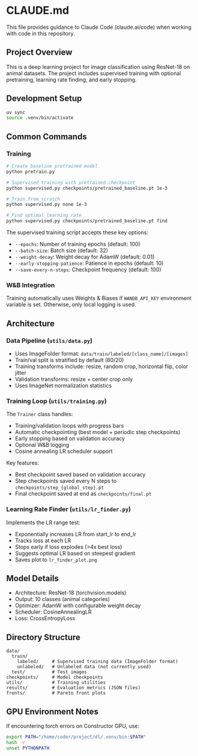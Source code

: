 # CLAUDE.md

This file provides guidance to Claude Code (claude.ai/code) when working with code in this repository.

## Project Overview

This is a deep learning project for image classification using ResNet-18 on animal datasets. The project includes supervised training with optional pretraining, learning rate finding, and early stopping.

## Development Setup

```bash
uv sync
source .venv/bin/activate
```

## Common Commands

### Training

```bash
# Create baseline pretrained model
python pretrain.py

# Supervised training with pretrained checkpoint
python supervised.py checkpoints/pretrained_baseline.pt 1e-3

# Train from scratch
python supervised.py none 1e-3

# Find optimal learning rate
python supervised.py checkpoints/pretrained_baseline.pt find
```

The supervised training script accepts these key options:
- `--epochs`: Number of training epochs (default: 100)
- `--batch-size`: Batch size (default: 32)
- `--weight-decay`: Weight decay for AdamW (default: 0.01)
- `--early-stopping-patience`: Patience in epochs (default: 10)
- `--save-every-n-steps`: Checkpoint frequency (default: 100)

### W&B Integration

Training automatically uses Weights & Biases if `WANDB_API_KEY` environment variable is set. Otherwise, only local logging is used.

## Architecture

### Data Pipeline (`utils/data.py`)

- Uses ImageFolder format: `data/train/labeled/[class_name]/[images]`
- Train/val split is stratified by default (80/20)
- Training transforms include: resize, random crop, horizontal flip, color jitter
- Validation transforms: resize + center crop only
- Uses ImageNet normalization statistics

### Training Loop (`utils/training.py`)

The `Trainer` class handles:
- Training/validation loops with progress bars
- Automatic checkpointing (best model + periodic step checkpoints)
- Early stopping based on validation accuracy
- Optional W&B logging
- Cosine annealing LR scheduler support

Key features:
- Best checkpoint saved based on validation accuracy
- Step checkpoints saved every N steps to `checkpoints/step_{global_step}.pt`
- Final checkpoint saved at end as `checkpoints/final.pt`

### Learning Rate Finder (`utils/lr_finder.py`)

Implements the LR range test:
- Exponentially increases LR from start_lr to end_lr
- Tracks loss at each LR
- Stops early if loss explodes (>4x best loss)
- Suggests optimal LR based on steepest gradient
- Saves plot to `lr_finder_plot.png`

## Model Details

- Architecture: ResNet-18 (torchvision.models)
- Output: 10 classes (animal categories)
- Optimizer: AdamW with configurable weight decay
- Scheduler: CosineAnnealingLR
- Loss: CrossEntropyLoss

## Directory Structure

```
data/
  train/
    labeled/     # Supervised training data (ImageFolder format)
    unlabeled/   # Unlabeled data (not currently used)
  test/          # Test images
checkpoints/     # Model checkpoints
utils/           # Training utilities
results/         # Evaluation metrics (JSON files)
fronts/          # Pareto front plots
```

## GPU Environment Notes

If encountering torch errors on Constructor GPU, use:
```bash
export PATH="/home/coder/project/dl/.venv/bin:$PATH"
hash -r
unset PYTHONPATH
```

